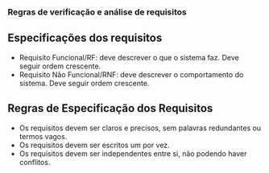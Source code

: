 ### Regras de verificação e análise de requisitos
## Especificações dos requisitos
- Requisito Funcional/RF: deve descrever o que o sistema faz. Deve seguir ordem crescente.
- Requisito Não Funcional/RNF: deve descrever o comportamento do sistema. Deve seguir ordem crescente.
## Regras de Especificação dos Requisitos
- Os requisitos devem ser claros e precisos, sem palavras redundantes ou termos vagos.
- Os requisitos devem ser escritos um por vez.
- Os requisitos devem ser independentes entre si, não podendo haver conflitos.
